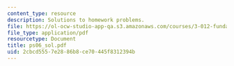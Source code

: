 ```yaml
---
content_type: resource
description: Solutions to homework problems.
file: https://ol-ocw-studio-app-qa.s3.amazonaws.com/courses/3-012-fundamentals-of-materials-science-fall-2005/2cbcd5557e2886b8ce70445f8312394b_ps06_sol.pdf
file_type: application/pdf
resourcetype: Document
title: ps06_sol.pdf
uid: 2cbcd555-7e28-86b8-ce70-445f8312394b
---
```

